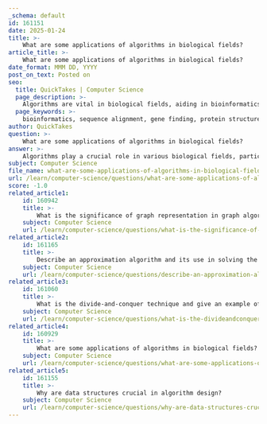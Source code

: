 ```yaml
---
_schema: default
id: 161151
date: 2025-01-24
title: >-
    What are some applications of algorithms in biological fields?
article_title: >-
    What are some applications of algorithms in biological fields?
date_format: MMM DD, YYYY
post_on_text: Posted on
seo:
  title: QuickTakes | Computer Science
  page_description: >-
    Algorithms are vital in biological fields, aiding in bioinformatics, mathematical modeling, combinatorial mathematics, machine learning, and CRISPR, thus enhancing research and healthcare outcomes.
  page_keywords: >-
    bioinformatics, sequence alignment, gene finding, protein structure prediction, mathematical modeling, health care optimization, combinatorial mathematics, phylogenetic trees, SNP analysis, machine learning, disease diagnosis, image detection, CRISPR, genome editing, algorithms in biology, computational biology
author: QuickTakes
question: >-
    What are some applications of algorithms in biological fields?
answer: >-
    Algorithms play a crucial role in various biological fields, particularly in computational biology and bioinformatics. Here are some key applications:\n\n1. **Bioinformatics**: Algorithms are fundamental in bioinformatics for tasks such as:\n   - **Sequence Alignment**: Algorithms based on dynamic programming are used to align DNA, RNA, or protein sequences. This is essential for understanding genetic relationships and evolutionary biology.\n   - **Gene Finding**: Algorithms help identify genes within a DNA sequence, which is critical for genomics and understanding gene functions.\n   - **Protein Structure Prediction**: Sophisticated algorithms predict the three-dimensional structure of proteins based on their amino acid sequences, aiding in drug design and understanding biological functions.\n\n2. **Mathematical Modeling in Medicine**: Algorithms are used to create mathematical models that simulate biological processes. For example:\n   - **Whole Cell Models**: These models simulate the behavior of bacteria, such as MRSA, under various conditions, helping researchers develop new treatment methods.\n   - **Resource Allocation**: Algorithms can optimize resource allocation in healthcare systems, improving efficiency and patient outcomes.\n\n3. **Combinatorial Mathematics in Genomics**: Algorithms that utilize combinatorial mathematics are essential for:\n   - **Phylogenetic Tree Construction**: These algorithms analyze genomic data to infer evolutionary relationships among species.\n   - **Statistical Analysis of SNP Data**: Algorithms are employed to analyze single nucleotide polymorphisms (SNPs) and identify genetic variations.\n\n4. **Machine Learning in Healthcare**: Algorithms, particularly machine learning techniques, are increasingly used for:\n   - **Disease Diagnosis**: Support Vector Machines (SVMs) and other classification algorithms are applied to classify different types of cancer and other diseases based on medical data.\n   - **Image Detection**: Pre-trained models improve the accuracy of image detection in healthcare, facilitating better diagnosis and treatment planning.\n\n5. **CRISPR and Genome Editing**: Algorithms assist in optimizing target site selection and gRNA design for CRISPR-based genome editing, enhancing the specificity and efficiency of genetic modifications.\n\nThese applications illustrate the significant impact of algorithms in advancing biological research, improving healthcare outcomes, and facilitating the understanding of complex biological systems.
subject: Computer Science
file_name: what-are-some-applications-of-algorithms-in-biological-fields.md
url: /learn/computer-science/questions/what-are-some-applications-of-algorithms-in-biological-fields
score: -1.0
related_article1:
    id: 160942
    title: >-
        What is the significance of graph representation in graph algorithms?
    subject: Computer Science
    url: /learn/computer-science/questions/what-is-the-significance-of-graph-representation-in-graph-algorithms
related_article2:
    id: 161165
    title: >-
        Describe an approximation algorithm and its use in solving the Traveling Salesperson Problem.
    subject: Computer Science
    url: /learn/computer-science/questions/describe-an-approximation-algorithm-and-its-use-in-solving-the-traveling-salesperson-problem
related_article3:
    id: 161060
    title: >-
        What is the divide-and-conquer technique and give an example of its application.
    subject: Computer Science
    url: /learn/computer-science/questions/what-is-the-divideandconquer-technique-and-give-an-example-of-its-application
related_article4:
    id: 160929
    title: >-
        What are some applications of algorithms in biological fields?
    subject: Computer Science
    url: /learn/computer-science/questions/what-are-some-applications-of-algorithms-in-biological-fields
related_article5:
    id: 161155
    title: >-
        Why are data structures crucial in algorithm design?
    subject: Computer Science
    url: /learn/computer-science/questions/why-are-data-structures-crucial-in-algorithm-design
---
```


&nbsp;
